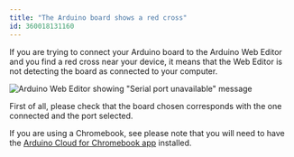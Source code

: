 ```yaml
---
title: "The Arduino board shows a red cross"
id: 360018131160
---
```


If you are trying to connect your Arduino board to the Arduino Web Editor and you find a red cross near your device, it means that the Web Editor is not detecting the board as connected to your computer.

![Arduino Web Editor showing "Serial port unavailable" message](img/Chrome_App_Red_Cross.png)

First of all, please check that the board chosen corresponds with the one connected and the port selected.

If you are using a Chromebook, see please note that you will need to have the <a class="link-up-right" href="https://play.google.com/store/apps/details?id=cc.arduino.create_editor">Arduino Cloud for Chromebook app</a> installed.
